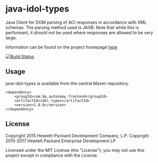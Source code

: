 # java-idol-types

Java Client for DOM parsing of ACI responses in accordance with XML schemas.
The parsing method used is JAXB.
Note that while this is performant, it should not be used where responses are allowed to be very large.

Information can be found on the project homepage [here](http://hpe-idol.github.io/java-idol-types)

[![Build Status](https://travis-ci.org/hpe-idol/java-idol-types.svg?branch=master)](https://travis-ci.org/hpe-idol/java-idol-types)

## Usage

java-idol-types is available from the central Maven repository.

    <dependency>
        <groupId>com.hp.autonomy.frontend</groupId>
        <artifactId>idol-types</artifactId>
        <version>1.8.0</version>
    </dependency>

## License
Copyright 2015 Hewlett-Packard Development Company, L.P.
Copyright 2015-2017 Hewlett Packard Enterprise Development LP

Licensed under the MIT License (the "License"); you may not use this project except in compliance with the License.
